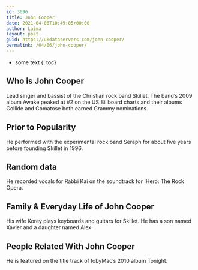 ```yaml
---
id: 3696
title: John Cooper
date: 2021-04-06T10:49:05+00:00
author: Laima
layout: post
guid: https://ukdataservers.com/john-cooper/
permalink: /04/06/john-cooper/
---
```


* some text
{: toc}


## Who is John Cooper
                  
                  
                  
Lead singer and bassist of the Christian rock band Skillet. The band&#8217;s 2009 album Awake peaked at #2 on the US Billboard charts and their albums Collide and Comatose both earned Grammy nominations.
                  
              
            
              
            
                
                
                
## Prior to Popularity
                  
                  
                  
He performed with the experimental rock band Seraph for about five years before founding Skillet in 1996.
                  
              
            
              
            
                
                
                
## Random data
                  
                  
                  
He recorded vocals for Rabbi Kai on the soundtrack for !Hero: The Rock Opera.
                  
              
            
              
            
                
                
                
## Family & Everyday Life of John Cooper
                  
                  
                  
His wife Korey plays keyboards and guitars for Skillet. He has a son named Xavier and a daughter named Alex.
                  
              
            
              
            
                
                
                
## People Related With John Cooper
                  
                  
                  
He is featured on the title track of tobyMac&#8217;s 2010 album Tonight.
                  
              
            
              
            
                
              
            
              
              
            
            
              
            
          
          
          